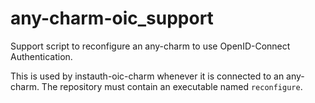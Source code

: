 any-charm-oic_support
=====================

Support script to reconfigure an any-charm to use OpenID-Connect Authentication.

This is used by instauth-oic-charm whenever it is connected to an any-charm. The repository must contain an executable named `reconfigure`.
